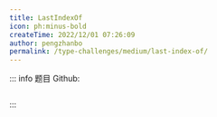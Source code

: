 ```yaml
---
title: LastIndexOf
icon: ph:minus-bold
createTime: 2022/12/01 07:26:09
author: pengzhanbo
permalink: /type-challenges/medium/last-index-of/
---
```


::: info 题目
Github: []()

```ts

```

:::
